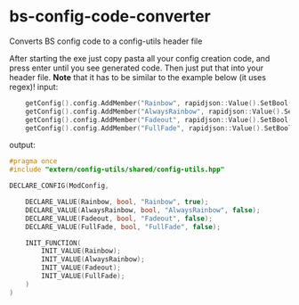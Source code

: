 # bs-config-code-converter
Converts BS config code to a config-utils header file

After starting the exe just copy pasta all your config creation code, and press enter until you see generated code. Then just put that into your header file.
**Note** that it has to be similar to the example below (it uses regex)!
input: 
```cpp
    getConfig().config.AddMember("Rainbow", rapidjson::Value().SetBool(true), allocator);
    getConfig().config.AddMember("AlwaysRainbow", rapidjson::Value().SetBool(false), allocator);
    getConfig().config.AddMember("Fadeout", rapidjson::Value().SetBool(false), allocator);
    getConfig().config.AddMember("FullFade", rapidjson::Value().SetBool(false), allocator);
```

output:
```cpp
#pragma once
#include "extern/config-utils/shared/config-utils.hpp"

DECLARE_CONFIG(ModConfig,

    DECLARE_VALUE(Rainbow, bool, "Rainbow", true);
    DECLARE_VALUE(AlwaysRainbow, bool, "AlwaysRainbow", false);
    DECLARE_VALUE(Fadeout, bool, "Fadeout", false);
    DECLARE_VALUE(FullFade, bool, "FullFade", false);

    INIT_FUNCTION(
        INIT_VALUE(Rainbow);
        INIT_VALUE(AlwaysRainbow);
        INIT_VALUE(Fadeout);
        INIT_VALUE(FullFade);
    )
)
```
